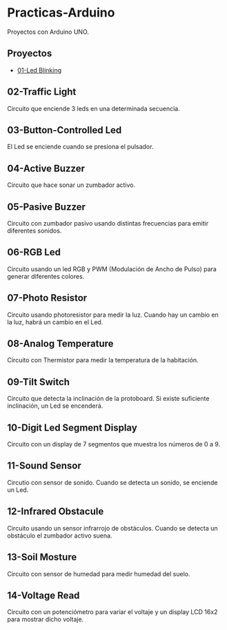 # Practicas-Arduino
Proyectos con Arduino UNO.

## Proyectos

- [01-Led Blinking](./01-ledBlinking/readme.md)


## 02-Traffic Light
Circuito que enciende 3 leds en una determinada secuencia.

## 03-Button-Controlled Led
El Led se enciende cuando se presiona el pulsador.

## 04-Active Buzzer
Circuito que hace sonar un zumbador activo.

## 05-Pasive Buzzer
Circuito con zumbador pasivo usando distintas frecuencias para emitir diferentes sonidos.

## 06-RGB Led
Circuito usando un led RGB y PWM (Modulación de Ancho de Pulso) para generar diferentes colores.

## 07-Photo Resistor
Circuito usando photoresistor para medir la luz. Cuando hay un cambio en la luz, habrá un cambio en el Led.

## 08-Analog Temperature
Circuito con Thermistor para medir la temperatura de la habitación.

## 09-Tilt Switch
Circuito que detecta la inclinación de la protoboard. Si existe suficiente inclinación, un Led se encenderá.

## 10-Digit Led Segment Display
Circuito con un display de 7 segmentos que muestra los números de 0 a 9.

## 11-Sound Sensor
Circutio con sensor de sonido. Cuando se detecta un sonido, se enciende un Led.

## 12-Infrared Obstacule
Circuito usando un sensor infrarrojo de obstáculos. Cuando se detecta un obstáculo el zumbador activo suena.

## 13-Soil Mosture
Circuito con sensor de humedad para medir humedad del suelo.

## 14-Voltage Read
Circuito con un potenciómetro para variar el voltaje y un display LCD 16x2 para mostrar dicho voltaje.